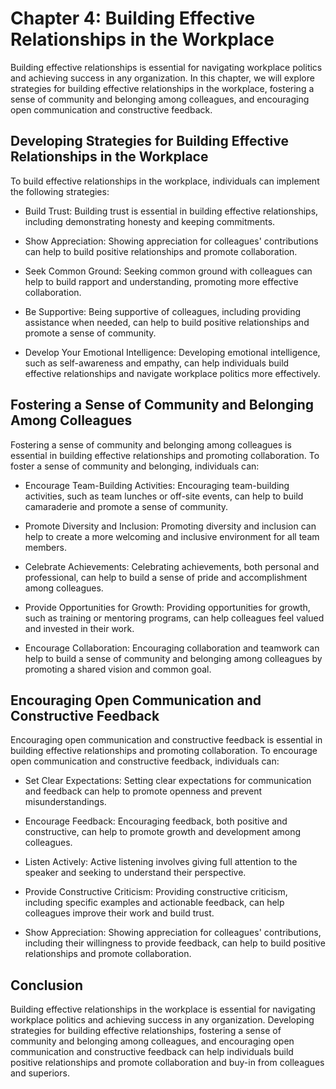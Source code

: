 Chapter 4: Building Effective Relationships in the Workplace
============================================================

Building effective relationships is essential for navigating workplace politics and achieving success in any organization. In this chapter, we will explore strategies for building effective relationships in the workplace, fostering a sense of community and belonging among colleagues, and encouraging open communication and constructive feedback.

Developing Strategies for Building Effective Relationships in the Workplace
---------------------------------------------------------------------------

To build effective relationships in the workplace, individuals can implement the following strategies:

* Build Trust: Building trust is essential in building effective relationships, including demonstrating honesty and keeping commitments.

* Show Appreciation: Showing appreciation for colleagues' contributions can help to build positive relationships and promote collaboration.

* Seek Common Ground: Seeking common ground with colleagues can help to build rapport and understanding, promoting more effective collaboration.

* Be Supportive: Being supportive of colleagues, including providing assistance when needed, can help to build positive relationships and promote a sense of community.

* Develop Your Emotional Intelligence: Developing emotional intelligence, such as self-awareness and empathy, can help individuals build effective relationships and navigate workplace politics more effectively.

Fostering a Sense of Community and Belonging Among Colleagues
-------------------------------------------------------------

Fostering a sense of community and belonging among colleagues is essential in building effective relationships and promoting collaboration. To foster a sense of community and belonging, individuals can:

* Encourage Team-Building Activities: Encouraging team-building activities, such as team lunches or off-site events, can help to build camaraderie and promote a sense of community.

* Promote Diversity and Inclusion: Promoting diversity and inclusion can help to create a more welcoming and inclusive environment for all team members.

* Celebrate Achievements: Celebrating achievements, both personal and professional, can help to build a sense of pride and accomplishment among colleagues.

* Provide Opportunities for Growth: Providing opportunities for growth, such as training or mentoring programs, can help colleagues feel valued and invested in their work.

* Encourage Collaboration: Encouraging collaboration and teamwork can help to build a sense of community and belonging among colleagues by promoting a shared vision and common goal.

Encouraging Open Communication and Constructive Feedback
--------------------------------------------------------

Encouraging open communication and constructive feedback is essential in building effective relationships and promoting collaboration. To encourage open communication and constructive feedback, individuals can:

* Set Clear Expectations: Setting clear expectations for communication and feedback can help to promote openness and prevent misunderstandings.

* Encourage Feedback: Encouraging feedback, both positive and constructive, can help to promote growth and development among colleagues.

* Listen Actively: Active listening involves giving full attention to the speaker and seeking to understand their perspective.

* Provide Constructive Criticism: Providing constructive criticism, including specific examples and actionable feedback, can help colleagues improve their work and build trust.

* Show Appreciation: Showing appreciation for colleagues' contributions, including their willingness to provide feedback, can help to build positive relationships and promote collaboration.

Conclusion
----------

Building effective relationships in the workplace is essential for navigating workplace politics and achieving success in any organization. Developing strategies for building effective relationships, fostering a sense of community and belonging among colleagues, and encouraging open communication and constructive feedback can help individuals build positive relationships and promote collaboration and buy-in from colleagues and superiors.
